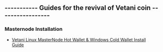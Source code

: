 ----------- Guides for the revival of Vetani coin -----------------
-----------------------------------------------------------------------

### Masternode Installation
* [Vetani Linux MasterNode Hot Wallet & Windows Cold Wallet Install Guide](guides/auto_guide.md)